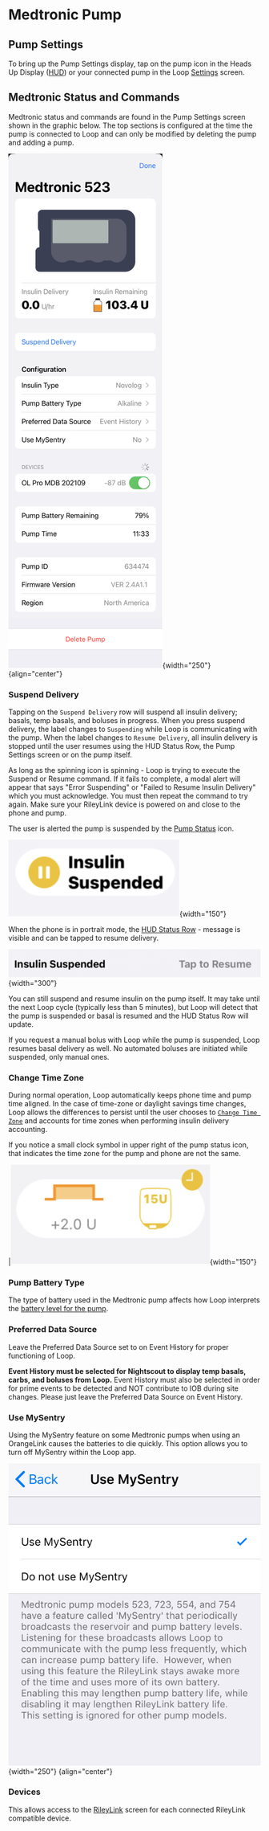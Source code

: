 # Medtronic Pump

## Pump Settings

To bring up the Pump Settings display, tap on the pump icon in the Heads Up Display ([HUD](loop-3-displays.md#heads-up-display)) or your connected pump in the Loop [Settings](loop-3-settings.md) screen.

## Medtronic Status and Commands

Medtronic status and commands are found in the Pump Settings screen shown in the graphic below. The top sections is configured at the time the pump is connected to Loop and can only be modified by deleting the pump and adding a pump.


![Medtronic Pump Settings screen](img/loop-3-pump-setting-mdt.svg){width="250"}
{align="center"}

### Suspend Delivery

Tapping on the `Suspend Delivery` row will suspend all insulin delivery; basals, temp basals, and boluses in progress. When you press suspend delivery, the label changes to `Suspending` while Loop is communicating with the pump. When the label changes to `Resume Delivery`, all insulin delivery is stopped until the user resumes using the HUD Status Row, the Pump Settings screen or on the pump itself.

As long as the spinning icon is spinning - Loop is trying to execute the Suspend or Resume command. If it fails to complete, a modal alert will appear that says "Error Suspending" or "Failed to Resume Insulin Delivery" which you must acknowledge. You must then repeat the command to try again. Make sure your RileyLink device is powered on and close to the phone and pump.

The user is alerted the pump is suspended by the [Pump Status](loop-3-displays.md#pump-status-icon) icon.

![pump status icon when suspended](img/loop-3-pump-alert-suspended.svg){width="150"}

When the phone is in portrait mode, the [HUD Status Row](loop-3-displays.md#hud-status-row) - message is visible and can be tapped to resume delivery.

![status row message when pump is suspended](img/status-row-pump-suspended.svg){width="300"}

You can still suspend and resume insulin on the pump itself.  It may take until the next Loop cycle (typically less than 5 minutes), but Loop will detect that the pump is suspended or basal is resumed and the HUD Status Row will update.

If you request a manual bolus with Loop while the pump is suspended, Loop resumes basal delivery as well. No automated boluses are initiated while suspended, only manual ones.


### Change Time Zone

During normal operation, Loop automatically keeps phone time and pump time aligned. In the case of time-zone or daylight savings time changes, Loop allows the differences to persist until the user chooses to [`Change Time Zone`](#change-time-zone) and accounts for time zones when performing insulin delivery accounting.

If you notice a small clock symbol in upper right of the pump status icon, that indicates the time zone for the pump and phone are not the same.

|![high temp basal indicator with reservoir level below alert and clock icon](img/loop-3-pump-alert-reservoir-tz.svg){width="150"}

### Pump Battery Type

The type of battery used in the Medtronic pump affects how Loop interprets the [battery level for the pump](../operation/features/battery.md#pump-battery).


### Preferred Data Source

Leave the Preferred Data Source set to on Event History for proper functioning of Loop.

**Event History must be selected for Nightscout to display temp basals, carbs, and boluses from Loop.**  Event History must also be selected in order for prime events to be detected and NOT contribute to IOB during site changes. Please just leave the Preferred Data Source on Event History.

### Use MySentry

Using the MySentry feature on some Medtronic pumps when using an OrangeLink causes the batteries to die quickly.  This option allows you to turn off MySentry within the Loop app.

![MySentry selection screen for enabling or disabling the option](../operation/loop-settings/img/mdt-my-sentry-v225.png){width="250"}
{align="center"}

### Devices

This allows access to the [RileyLink](../operation/loop-settings/rileylink.md) screen for each connected RileyLink compatible device.
